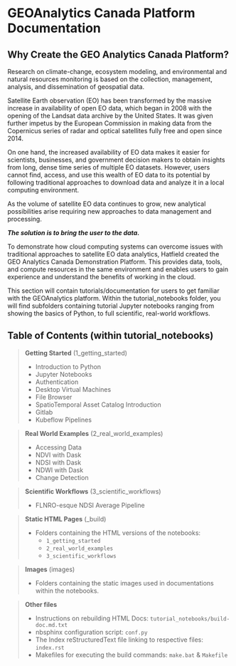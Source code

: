 # GEOAnalytics Canada Platform Documentation

## Why Create the GEO Analytics Canada Platform?
Research on climate-change, ecosystem modeling, and environmental and natural resources monitoring is based on the collection, management, analysis, and dissemination of geospatial data.

Satellite Earth observation (EO) has been transformed by the massive increase in availability of open EO data, which began in 2008 with the opening of the Landsat data archive by the United States. It was given further impetus by the European Commission in making data from the Copernicus series of radar and optical satellites fully free and open since 2014.

On one hand, the increased availability of EO data makes it easier for scientists, businesses, and government decision makers to obtain insights from long, dense time series of multiple EO datasets. However, users cannot find, access, and use this wealth of EO data to its potential by following traditional approaches to download data and analyze it in a local computing environment.

As the volume of satellite EO data continues to grow, new analytical possibilities arise requiring new approaches to data management and processing.

***The solution is to bring the user to the data.***

To demonstrate how cloud computing systems can overcome issues with traditional approaches to satellite EO data analytics, Hatfield created the GEO Analytics Canada Demonstration Platform. This provides data, tools, and compute resources in the same environment and enables users to gain experience and understand the benefits of working in the cloud.

This section will contain tutorials/documentation for users to get familiar with the GEOAnalytics platform. Within the tutorial_notebooks folder, you will find subfolders containing tutorial Jupyter notebooks ranging from showing the basics of Python, to full scientific, real-world workflows.

## Table of Contents (within tutorial_notebooks)
> **Getting Started** (1_getting_started)
> - Introduction to Python
> - Jupyter Notebooks
> - Authentication
> - Desktop Virtual Machines
> - File Browser
> - SpatioTemporal Asset Catalog Introduction
> - Gitlab
> - Kubeflow Pipelines

> **Real World Examples** (2_real_world_examples)
> - Accessing Data
> - NDVI with Dask
> - NDSI with Dask
> - NDWI with Dask
> - Change Detection

> **Scientific Workflows** (3_scientific_workflows)
> - FLNRO-esque NDSI Average Pipeline

> **Static HTML Pages** (_build)
>  - Folders containing the HTML versions of the notebooks:
>     - `1_getting_started`
>     - `2_real_world_examples`
>     - `3_scientific_workflows`

> **Images** (images)
> - Folders containing the static images used in documentations within the notebooks.

> **Other files**
> - Instructions on rebuilding HTML Docs: `tutorial_notebooks/build-doc.md.txt`
> - nbsphinx configuration script: `conf.py`
> - The Index reStructuredText file linking to respective files: `index.rst`
> - Makefiles for executing the build commands: `make.bat` & `Makefile`
